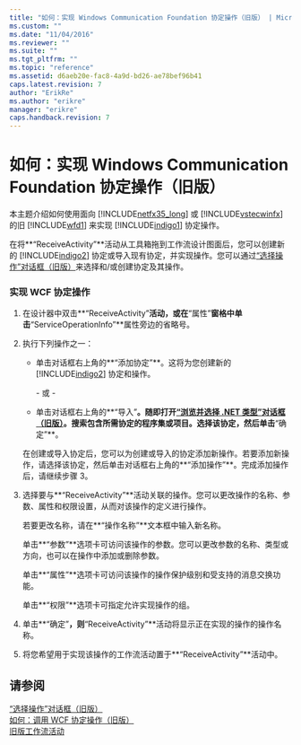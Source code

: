 ```yaml
---
title: "如何：实现 Windows Communication Foundation 协定操作（旧版） | Microsoft Docs"
ms.custom: ""
ms.date: "11/04/2016"
ms.reviewer: ""
ms.suite: ""
ms.tgt_pltfrm: ""
ms.topic: "reference"
ms.assetid: d6aeb20e-fac8-4a9d-bd26-ae78bef96b41
caps.latest.revision: 7
author: "ErikRe"
ms.author: "erikre"
manager: "erikre"
caps.handback.revision: 7
---
```

# 如何：实现 Windows Communication Foundation 协定操作（旧版）
本主题介绍如何使用面向 [!INCLUDE[netfx35_long](../workflow-designer/includes/netfx35_long_md.md)] 或 [!INCLUDE[vstecwinfx](../workflow-designer/includes/vstecwinfx_md.md)] 的旧 [!INCLUDE[wfd1](../workflow-designer/includes/wfd1_md.md)] 来实现 [!INCLUDE[indigo1](../workflow-designer/includes/indigo1_md.md)] 协定操作。  
  
 在将**“ReceiveActivity”**活动从工具箱拖到工作流设计图面后，您可以创建新的 [!INCLUDE[indigo2](../workflow-designer/includes/indigo2_md.md)] 协定或导入现有协定，并实现操作。您可以通过[“选择操作”对话框（旧版）](../workflow-designer/choose-operation-dialog-box-legacy.md)来选择和\/或创建协定及其操作。  
  
### 实现 WCF 协定操作  
  
1.  在设计器中双击**“ReceiveActivity”**活动，或在**“属性”**窗格中单击**“ServiceOperationInfo”**属性旁边的省略号。  
  
2.  执行下列操作之一：  
  
    -   单击对话框右上角的**“添加协定”**。这将为您创建新的 [!INCLUDE[indigo2](../workflow-designer/includes/indigo2_md.md)] 协定和操作。  
  
         \- 或 \-  
  
    -   单击对话框右上角的**“导入”**。随即打开[“浏览并选择 .NET 类型”对话框（旧版）](../workflow-designer/browse-and-select-a-dotnet-type-dialog-box-legacy.md)。搜索包含所需协定的程序集或项目。选择该协定，然后单击**“确定”**。  
  
     在创建或导入协定后，您可以为创建或导入的协定添加新操作。若要添加新操作，请选择该协定，然后单击对话框右上角的**“添加操作”**。完成添加操作后，请继续步骤 3。  
  
3.  选择要与**“ReceiveActivity”**活动关联的操作。您可以更改操作的名称、参数、属性和权限设置，从而对该操作的定义进行操作。  
  
     若要更改名称，请在**“操作名称”**文本框中输入新名称。  
  
     单击**“参数”**选项卡可访问该操作的参数。您可以更改参数的名称、类型或方向，也可以在操作中添加或删除参数。  
  
     单击**“属性”**选项卡可访问该操作的操作保护级别和受支持的消息交换功能。  
  
     单击**“权限”**选项卡可指定允许实现操作的组。  
  
4.  单击**“确定”**，则**“ReceiveActivity”**活动将显示正在实现的操作的操作名称。  
  
5.  将您希望用于实现该操作的工作流活动置于**“ReceiveActivity”**活动中。  
  
## 请参阅  
 [“选择操作”对话框（旧版）](../workflow-designer/choose-operation-dialog-box-legacy.md)   
 [如何：调用 WCF 协定操作（旧版）](../workflow-designer/how-to-invoke-a-windows-communication-foundation-contract-operation-legacy.md)   
 [旧版工作流活动](../workflow-designer/legacy-workflow-activities.md)